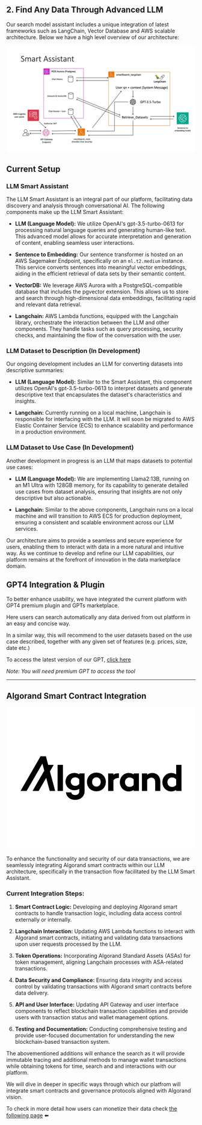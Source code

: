 ## 2. Find Any Data Through Advanced LLM

Our search model assistant includes a unique integration of latest frameworks such as LangChain, Vector Database and AWS scalable architecture. Below we have a high level overview of our architecture:

![Alt text](<Assets/Smart Assistant Architecture.jpg>)

## Current Setup

### LLM Smart Assistant

The LLM Smart Assistant is an integral part of our platform, facilitating data discovery and analysis through conversational AI. The following components make up the LLM Smart Assistant:

- **LLM (Language Model):** We utilize OpenAI's gpt-3.5-turbo-0613 for processing natural language queries and generating human-like text. This advanced model allows for accurate interpretation and generation of content, enabling seamless user interactions.

- **Sentence to Embedding:** Our sentence transformer is hosted on an AWS Sagemaker Endpoint, specifically on an `ml.t2.medium` instance. This service converts sentences into meaningful vector embeddings, aiding in the efficient retrieval of data sets by their semantic content.

- **VectorDB:** We leverage AWS Aurora with a PostgreSQL-compatible database that includes the pgvector extension. This allows us to store and search through high-dimensional data embeddings, facilitating rapid and relevant data retrieval.

- **Langchain:** AWS Lambda functions, equipped with the Langchain library, orchestrate the interaction between the LLM and other components. They handle tasks such as query processing, security checks, and maintaining the flow of the conversation with the user.

### LLM Dataset to Description (In Development)

Our ongoing development includes an LLM for converting datasets into descriptive summaries:

- **LLM (Language Model):** Similar to the Smart Assistant, this component utilizes OpenAI's gpt-3.5-turbo-0613 to interpret datasets and generate descriptive text that encapsulates the dataset's characteristics and insights.

- **Langchain:** Currently running on a local machine, Langchain is responsible for interfacing with the LLM. It will soon be migrated to AWS Elastic Container Service (ECS) to enhance scalability and performance in a production environment.

### LLM Dataset to Use Case (In Development)

Another development in progress is an LLM that maps datasets to potential use cases:

- **LLM (Language Model):** We are implementing Llama2:13B, running on an M1 Ultra with 128GB memory, for its capability to generate detailed use cases from dataset analysis, ensuring that insights are not only descriptive but also actionable.

- **Langchain:** Similar to the above components, Langchain runs on a local machine and will transition to AWS ECS for production deployment, ensuring a consistent and scalable environment across our LLM services.

Our architecture aims to provide a seamless and secure experience for users, enabling them to interact with data in a more natural and intuitive way. As we continue to develop and refine our LLM capabilities, our platform remains at the forefront of innovation in the data marketplace domain.

## GPT4 Integration & Plugin

To better enhance usability, we have integrated the current platform with GPT4 premium plugin and GPTs marketplace.

Here users can search automatically any data derived from out platform in an easy and concise way.

In a similar way, this will recommend to the user datasets based on the use case described, together with any given set of features (e.g. prices, size, date etc.)

To access the latest version of our GPT, [click here](https://chat.openai.com/g/g-P2YNDHwTs-cognidex)

*Note: You will need premium GPT to access the tool*



---
## Algorand Smart Contract Integration

![Alt text](Assets/Algorand_Inc_Logo.jpg)

To enhance the functionality and security of our data transactions, we are seamlessly integrating Algorand smart contracts within our LLM architecture, specifically in the transaction flow facilitated by the LLM Smart Assistant.

### Current Integration Steps:

1. **Smart Contract Logic:** Developing and deploying Algorand smart contracts to handle transaction logic, including data access control externally or internally.

2. **Langchain Interaction:** Updating AWS Lambda functions to interact with Algorand smart contracts, initiating and validating data transactions upon user requests processed by the LLM.

3. **Token Operations:** Incorporating Algorand Standard Assets (ASAs) for token management, aligning Langchain processes with ASA-related transactions.

4. **Data Security and Compliance:** Ensuring data integrity and access control by validating transactions with Algorand smart contracts before data delivery.

5. **API and User Interface:** Updating API Gateway and user interface components to reflect blockchain transaction capabilities and provide users with transaction status and wallet management options.

6. **Testing and Documentation:** Conducting comprehensive testing and provide user-focused documentation for understanding the new blockchain-based transaction system.

The abovementioned additions will enhance the search as it will provide immutable tracing and additional methods to manage wallet transactions while obtaining tokens for time, search and and interactions with our platform. 

We will dive in deeper in specific ways through which our platfrom will integrate smart contracts and governance protocols aligned with Algorand vision.

To check in more detail how users can monetize their data check [the following page](3-MonetizeData.md) ⬅️

